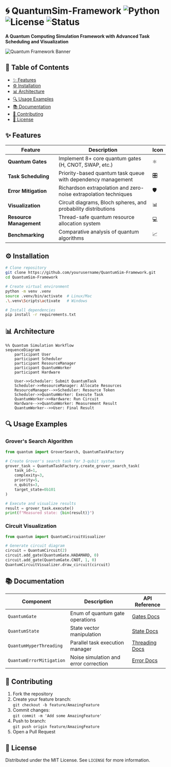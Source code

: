 # 🌀 QuantumSim-Framework ![Python](https://img.shields.io/badge/Python-3.8%2B-blue?logo=python) ![License](https://img.shields.io/badge/License-MIT-green) ![Status](https://img.shields.io/badge/Status-Active-brightgreen)

**A Quantum Computing Simulation Framework with Advanced Task Scheduling and Visualization**

![Quantum Framework Banner](https://via.placeholder.com/800x200.png/000000/FFFFFF?text=QuantumSim+Framework+-+Simulate+Quantum+Circuits+with+Efficiency)

## 🚀 Table of Contents
- [✨ Features](#-features)
- [⚙️ Installation](#-installation)
- [📊 Architecture](#-architecture)
- [🔍 Usage Examples](#-usage-examples)
- [📚 Documentation](#-documentation)
- [🤝 Contributing](#-contributing)
- [📜 License](#-license)

<a name="features"></a>
## ✨ Features
| **Feature**               | **Description**                                                                 | **Icon** |
|---------------------------|---------------------------------------------------------------------------------|----------|
| **Quantum Gates**          | Implement 8+ core quantum gates (H, CNOT, SWAP, etc.)                          | ⚛️       |
| **Task Scheduling**        | Priority-based quantum task queue with dependency management                   | 🎛️       |
| **Error Mitigation**       | Richardson extrapolation and zero-noise extrapolation techniques               | 🛡️       |
| **Visualization**          | Circuit diagrams, Bloch spheres, and probability distributions                 | 📊       |
| **Resource Management**    | Thread-safe quantum resource allocation system                                  | 💻       |
| **Benchmarking**           | Comparative analysis of quantum algorithms                                      | 📈       |

<a name="installation"></a>
## ⚙️ Installation
```bash
# Clone repository
git clone https://github.com/yourusername/QuantumSim-Framework.git
cd QuantumSim-Framework

# Create virtual environment
python -m venv .venv
source .venv/bin/activate  # Linux/Mac
.\.venv\Scripts\activate   # Windows

# Install dependencies
pip install -r requirements.txt
```

<a name="architecture"></a>
## 📊 Architecture
```mermaid
%% Quantum Simulation Workflow
sequenceDiagram
    participant User
    participant Scheduler
    participant ResourceManager
    participant QuantumWorker
    participant Hardware
    
    User->>Scheduler: Submit QuantumTask
    Scheduler->>ResourceManager: Allocate Resources
    ResourceManager-->>Scheduler: Resource Token
    Scheduler->>QuantumWorker: Execute Task
    QuantumWorker->>Hardware: Run Circuit
    Hardware-->>QuantumWorker: Measurement Result
    QuantumWorker-->>User: Final Result
```

<a name="usage-examples"></a>
## 🔍 Usage Examples

### Grover's Search Algorithm
```python
from quantum import GroverSearch, QuantumTaskFactory

# Create Grover's search task for 3-qubit system
grover_task = QuantumTaskFactory.create_grover_search_task(
    task_id=1,
    complexity=3,
    priority=5,
    n_qubits=3,
    target_state=0b101
)

# Execute and visualize results
result = grover_task.execute()
print(f"Measured state: {bin(result)}")
```

### Circuit Visualization
```python
from quantum import QuantumCircuitVisualizer

# Generate circuit diagram
circuit = QuantumCircuit(2)
circuit.add_gate(QuantumGate.HADAMARD, 0)
circuit.add_gate(QuantumGate.CNOT, 1, 0)
QuantumCircuitVisualizer.draw_circuit(circuit)
```

<a name="documentation"></a>
## 📚 Documentation
| **Component**             | **Description**                                  | **API Reference**           |
|---------------------------|--------------------------------------------------|-----------------------------|
| `QuantumGate`             | Enum of quantum gate operations                  | [Gates Docs](#)             |
| `QuantumState`            | State vector manipulation                       | [State Docs](#)             |
| `QuantumHyperThreading`   | Parallel task execution manager                 | [Threading Docs](#)         |
| `QuantumErrorMitigation`  | Noise simulation and error correction           | [Error Docs](#)             |

<a name="contributing"></a>
## 🤝 Contributing
1. Fork the repository
2. Create your feature branch:  
   `git checkout -b feature/AmazingFeature`
3. Commit changes:  
   `git commit -m 'Add some AmazingFeature'`
4. Push to branch:  
   `git push origin feature/AmazingFeature`
5. Open a Pull Request

<a name="license"></a>
## 📜 License
Distributed under the MIT License. See `LICENSE` for more information.
